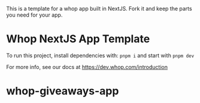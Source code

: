 This is a template for a whop app built in NextJS. Fork it and keep the parts you need for your app.

# Whop NextJS App Template

To run this project, install dependencies with: `pnpm i` and start with `pnpm dev`

For more info, see our docs at https://dev.whop.com/introduction
# whop-giveaways-app
